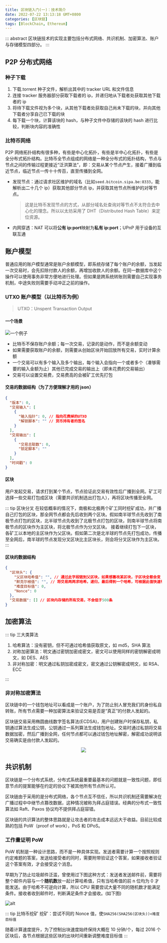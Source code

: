 ```yaml
---
title: 区块链入门(一)：技术简介
date: 2022-07-22 13:13:18 GMT+0800
categories: [区块链]
tags: [BlockChain, Ethereum]
---
```


::: abstract
区块链技术的实现主要包括分布式网络、共识机制、加密算法、账户与存储模型四部分。
:::

<!-- more -->

## P2P 分布式网络

### 种子下载

1. 下载.torrent 种子文件，解析出其中的 tracker URL 和文件信息
2. 连接 tracker 服务器部分获取下载者的 ip，并递归地从下载者处获取其他下载者的 ip
3. 将待下载文件视为多个块，从其他下载者处获取自己尚未下载的块，并向其他下载者分享自己已下载的块
4. 每下载一个块，计算该块的 hash，与种子文件中存储的该块的 hash 进行比较，判断块内容的准确性

### 比特币网络

P2P 网络拓扑结构有很多种，有些是中心化拓扑，有些是半中心化拓扑，有些是全分布式拓扑结构。比特币全节点组成的网络是一种全分布式的拓扑结构，节点与节点之间的传输过程更接近“泛洪算法”，即：交易从某个节点产生，接着广播到临近节点，临近节点一传十十传百，直至传播到全网。

- 发现节点：通过请求社区维护的域名（比如`seed.bitcoin.sipa.be:8333`，能解析出二十几个 ip）获取其他部分节点 ip，并获取其他节点所维护的对等节点。
  > 这是比特币发现节点的方式，从部分域名处查询对等节点不太符合去中心化的理念。所以以太坊采用了 DHT（Distributed Hash Table）来定位资源。
- 内网穿透：NAT 可以将**公有 ip:port**映射为**私有 ip:port**；UPnP 用于设备的互联互通

## 账户模型

普通应用的账户模型通常是账户余额模型，即系统存储了每个账户的余额，当发起一次交易时，会先扣除付款人的余额，再增加收款人的余额。在同一数据库中这个操作可以使用事务非常方便地进行处理。但如果是跨系统转账则需要自己实现事务机制，中途失败则需要手动冲正之前的操作。

### UTXO 账户模型（以比特币为例）

> UTXO：Unspent Transaction Output

#### 一个场景

![一个例子](https://cdn.jsdelivr.net/gh/Urie96/images/20220722132443.jpg)

- 比特币不保存账户余额；每一次交易，记录的是动作，而不是余额变动
- 如果需要获取账户的余额，则需要从创始区块开始回放所有交易，实时计算余额
- 一个交易可以有多个输入及多个输出，每个输入会指向一个或者多个（凑够需要的输入金额为止）其他已完成交易的输出上（即未花费的交易输出）
- 交易可以设置交易费，交易费高的会被矿工优先打包

#### 交易的数据结构（为了方便理解才用的 json）

```json
{
  "版本": 0,
  "交易输入": [
    {
      "输入指针": 0, // 指向花费掉的UTXO
      "解锁脚本": "" // 货币持有者的签名
    }
  ],
  "交易输出": [
    {
      "交易总聪数": 0,
      "锁定脚本": ""
    }
  ],
  "时间戳": 0
}
```

#### 区块

用户发起交易，请求打到某个节点，节点验证此交易有效性后广播到全网。矿工可选择一些交易打包成区块（需要共识机制选出打包人），再将区块传播至全网。

::: tip 区块分叉
在较低概率的情况下，南极和北极两个矿工同时挖矿成功，并广播自己打包的区块，那全网节点都会先后收到两个区块。假如南半球节点先收到了南极节点打包的区块，北半球节点先收到了北极节点打包的区块，则南半球节点将南极节点的区块作为主区块，将北极节点作为分叉区块。
接着继续打包下一区块，各矿工以本地的主区块作为父区块。假如第二次是北半球的节点先打包成功，传播至全网后，南半球的节点发现分叉区块比主区块长，则会将分叉区块作为主区块。
:::

#### 区块的数据结构

```json
{
  "区块头": {
    "父区块哈希值": "", // 通过此字段链到父区块，如果想篡改某区块，子区块全都会变
    "默克尔根值": "", // 将交易两两求哈希，递归，最后得到一个哈希，可根据此值快速判断该区块是否包含某区块
    "难度目标值": 0,
    "Nonce": 0
  },
  "交易数据": [] // 区块内存储的所有交易，不会低于500条
}
```

## 加密算法

::: tip 三大类算法

1. 哈希算法：没有密钥，但不可通过哈希值获取原文，如 md5，SHA 算法
2. 对称加密算法：明文通过密钥加密成密文，密文可以使用同样的密钥解密成明文，如 DES、AES
3. 非对称加密：明文通过私钥加密成密文，密文通过公钥解密成明文，如 RSA、ECC

:::

### 非对称加密算法

区块链中的一个钱包地址可以看成是一个账户，为了防止别人冒充我们的身份私自转账，所有节点需要一种加密算法来验证交易是否是“真正”的付款人发起的。

区块链交易采用椭圆曲线数字签名算法(ECDSA)，用户创建账户时保存私钥，私钥通过算法生成公钥，公钥通过一系列算法生成钱包地址。交易时通过私钥将交易数据加密，然后广播到全网，任何节点都可以通过钱包地址解密，解密成功说明该交易确实是由付款人发起的。

<div align=center>
<img src="https://cdn.jsdelivr.net/gh/Urie96/images/20220722134427.jpg"/>
</div>

## 共识机制

区块链是一个分布式系统，分布式系统最重要最基本的问题就是一致性问题，即任意节点的提案能够在约定的协议下被其他所有节点所认可。

区块链由于采用的是分布式网络，各个节点互不信任，所以共识机制还需要解决在广播过程中中继节点篡改数据，这种情况被称为拜占庭错误。经典的分布式一致性算法如 Raft、Paxos 协议均不提供拜占庭容错。

区块链的共识算法的整体思路就是让攻击者的攻击成本远远大于收益。目前比较成熟的包括 PoW（proof of work），PoS 和 DPoS。

### 工作量证明 PoW

PoW 机制是一种设计思路，而不是一种具体实现。发送者需要计算一个按照规则约定难题的答案，发送给接受者的同时，需要附带验证这个答案，如果接收者验证这个答案有效，才会接受这个消息。

早期为了防止垃圾邮件泛滥，曾使用过下图这种方式：发送者发送邮件前，需要将整个邮件内容与一个**随机数**放一起计算哈希值，只有当哈希值的前 n 位均为 0 才能发送。由于哈希不可逆向计算，所以 CPU 需要尝试大量不同的随机数才能满足条件。接收者收到邮件时，判断满足条件才会接收。(如下图)

![alt](https://cdn.jsdelivr.net/gh/Urie96/images/20220722134808.jpg)

::: tip 比特币挖矿
挖矿：尝试不同的 Nonce 值，使`SHA256(SHA256(区块头))<难度目标值`

随着计算速度提升，为了控制出块速度始终保持大概在 10 分钟/个，每过 2016 个区块后，各节点根据这些区块的出块时间重新调整难度目标值
:::
